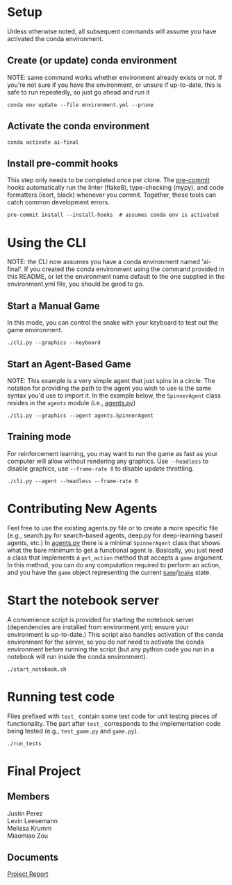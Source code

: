 # Setup
Unless otherwise noted, all subsequent commands will assume you have activated the conda environment.
## Create (or update) conda environment
NOTE: same command works whether environment already exists or not. If you're not sure if you have the environment, or unsure if up-to-date, this is safe to run repeatedly, so just go ahead and run it
```console
conda env update --file environment.yml --prune
```

## Activate the conda environment
```console
conda activate ai-final
```

## Install pre-commit hooks
This step only needs to be completed once per clone. The [pre-commit](https://pre-commit.com/) hooks automatically run the linter (flake8), type-checking (mypy), and code formatters (isort, black) whenever you commit. Together, these tools can catch common development errors.
```console
pre-commit install --install-hooks  # assumes conda env is activated
```

# Using the CLI
NOTE: the CLI now assumes you have a conda environment named 'ai-final'. If you created the conda environment using the command provided in this README, or let the environment name default to the one supplied in the environment.yml file, you should be good to go.
## Start a Manual Game
In this mode, you can control the snake with your keyboard to test out the game environment.
```console
./cli.py --graphics --keyboard
```

## Start an Agent-Based Game
NOTE: This example is a very simple agent that just spins in a circle. The notation for providing the path to the agent you wish to use is the same syntax you'd use to import it. In the example below, the `SpinnerAgent` class resides in the `agents` module (i.e., [agents.py](./agents.py))
```console
./cli.py --graphics --agent agents.SpinnerAgent
```

## Training mode
For reinforcement learning, you may want to run the game as fast as your computer will allow without rendering any graphics. Use `--headless` to disable graphics, use `--frame-rate 0` to disable update throttling.
```console
./cli.py --agent --headless --frame-rate 0
```

# Contributing New Agents
Feel free to use the existing agents.py file or to create a more specific file (e.g., search.py for search-based agents, deep.py for deep-learning based agents, etc.) In [agents.py](./agents.py) there is a minimal `SpinnerAgent` class that shows what the bare minimum to get a functional agent is. Basically, you just need a class that implements a `get_action` method that accepts a `game` argument. In this method, you can do any computation required to perform an action, and you have the `game` object representing the current [`Game`](./game.py)/[`Snake`](./snake.py) state.

# Start the notebook server
A convenience script is provided for starting the notebook server (dependencies are installed from environment.yml; ensure your environment is up-to-date.) This script also handles activation of the conda environment for the server, so you do _not_ need to activate the conda environment before running the script (but any python code you run in a notebook will run inside the conda environment).
```console
./start_notebook.sh
```

# Running test code

Files prefixed with `test_` contain some test code for unit testing pieces of functionality. The part after `test_` corresponds to the implementation code being tested (e.g., `test_game.py` and `game.py`).

```console
./run_tests
```


# Final Project
## Members
Justin Perez<br>
Levin Leesemann<br>
Melissa Krumm<br>
Miaomiao Zou
## Documents
[Project Report](https://docs.google.com/document/d/14OXp7eeJq8z1no57VwKUTgWbHgY5yk8jf76AjHZQZYQ/edit?usp=sharing)<br>

